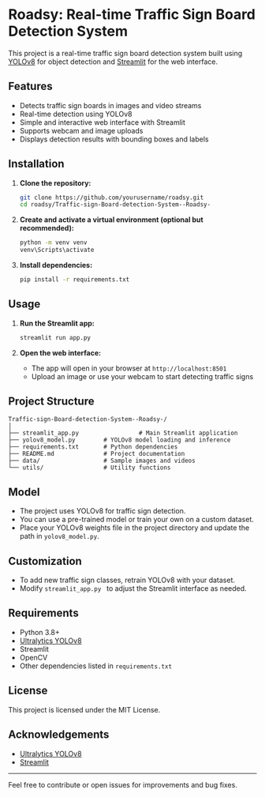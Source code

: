 # Roadsy: Real-time Traffic Sign Board Detection System

This project is a real-time traffic sign board detection system built using [YOLOv8](https://github.com/ultralytics/ultralytics) for object detection and [Streamlit](https://streamlit.io/) for the web interface.

## Features

- Detects traffic sign boards in images and video streams
- Real-time detection using YOLOv8
- Simple and interactive web interface with Streamlit
- Supports webcam and image uploads
- Displays detection results with bounding boxes and labels

## Installation

1. **Clone the repository:**
   ```sh
   git clone https://github.com/yourusername/roadsy.git
   cd roadsy/Traffic-sign-Board-detection-System--Roadsy-
   ```

2. **Create and activate a virtual environment (optional but recommended):**
   ```sh
   python -m venv venv
   venv\Scripts\activate
   ```

3. **Install dependencies:**
   ```sh
   pip install -r requirements.txt
   ```

## Usage

1. **Run the Streamlit app:**
   ```sh
   streamlit run app.py
   ```

2. **Open the web interface:**
   - The app will open in your browser at `http://localhost:8501`
   - Upload an image or use your webcam to start detecting traffic signs

## Project Structure

```
Traffic-sign-Board-detection-System--Roadsy-/
│
├── streamlit_app.py                 # Main Streamlit application
├── yolov8_model.py        # YOLOv8 model loading and inference
├── requirements.txt       # Python dependencies
├── README.md              # Project documentation
├── data/                  # Sample images and videos
└── utils/                 # Utility functions
```

## Model

- The project uses YOLOv8 for traffic sign detection.
- You can use a pre-trained model or train your own on a custom dataset.
- Place your YOLOv8 weights file in the project directory and update the path in `yolov8_model.py`.

## Customization

- To add new traffic sign classes, retrain YOLOv8 with your dataset.
- Modify `streamlit_app.py ` to adjust the Streamlit interface as needed.

## Requirements

- Python 3.8+
- [Ultralytics YOLOv8](https://github.com/ultralytics/ultralytics)
- Streamlit
- OpenCV
- Other dependencies listed in `requirements.txt`

## License

This project is licensed under the MIT License.

## Acknowledgements

- [Ultralytics YOLOv8](https://github.com/ultralytics/ultralytics)
- [Streamlit](https://streamlit.io/)

---

Feel free to contribute or open issues for improvements and bug fixes.
